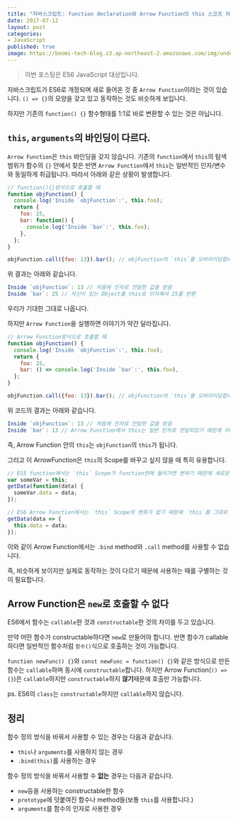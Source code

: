 ```yaml
---
title: "자바스크립트: function declaration와 Arrow Function의 this 스코프 차이"
date: 2017-07-12
layout: post
categories:
- JavaScript
published: true
image: https://beomi-tech-blog.s3.ap-northeast-2.amazonaws.com/img/understanding_js_scope_function_vs_arrow.png
---
```


> 이번 포스팅은 ES6 JavaScript 대상입니다.

자바스크립트가 ES6로 개정되며 새로 들어온 것 중 `Arrow Function`이라는 것이 있습니다. `() => {}`의 모양을 갖고 있고 동작하는 것도 비슷하게 보입니다.

하지만 기존의 `function() {}` 함수형태를 1:1로 바로 변환할 수 있는 것은 아닙니다.

## `this`, `arguments`의 바인딩이 다르다.

`Arrow Function`은 `this` 바인딩을 갖지 않습니다. 기존의 `function`에서 `this`의 탐색 범위가 함수의 `{}` 안에서 찾은 반면 `Arrow Function`에서 `this`는 일반적인 인자/변수와 동일하게 취급됩니다. 따라서 아래와 같은 상황이 발생합니다.

```js
// function(){}방식으로 호출할 때
function objFunction() {
  console.log('Inside `objFunction`:', this.foo);
  return {
    foo: 25,
    bar: function() {
      console.log('Inside `bar`:', this.foo);
    },
  };
}

objFunction.call({foo: 13}).bar(); // objFunction의 `this`를 오버라이딩합니다.
```

위 결과는 아래와 같습니다.

```js
Inside `objFunction`: 13 // 처음에 인자로 전달한 값을 받음
Inside `bar`: 25 // 자신이 있는 Object를 this로 인지해서 25를 반환
```

우리가 기대한 그대로 나옵니다. 

하지만 `Arrow Function`을 실행하면 이야기가 약간 달라집니다.

```js
// Arrow Function방식으로 호출할 때
function objFunction() {
  console.log('Inside `objFunction`:', this.foo);
  return {
    foo: 25,
    bar: () => console.log('Inside `bar`:', this.foo),
  };
}

objFunction.call({foo: 13}).bar(); // objFunction의 `this`를 오버라이딩합니다.
```

위 코드의 결과는 아래와 같습니다.

```js
Inside `objFunction`: 13 // 처음에 인자로 전달한 값을 받음
Inside `bar`: 13 // Arrow Function에서 this는 일반 인자로 전달되었기 때문에 이미 값이 13로 지정됩니다.
```

즉, Arrow Function 안의 `this`는 `objFunction`의 `this`가 됩니다.

그리고 이 ArrowFunction은 `this`의 Scope를 바꾸고 싶지 않을 때 특히 유용합니다.

```js
// ES5 function에서는 `this` Scope가 function안에 들어가면 변하기 때문에 새로운 변수를 만들어 씁니다.
var someVar = this;
getData(function(data) {
  someVar.data = data;
});

// ES6 Arrow Function에서는 `this` Scope의 변화가 없기 때문에 `this`를 그대로 사용하면 됩니다.
getData(data => {
  this.data = data;
});
```

이와 같이 Arrow Function에서는 `.bind` method와 `.call` method를 사용할 수 없습니다.

즉, 비슷하게 보이지만 실제로 동작하는 것이 다르기 때문에 사용하는 때를 구별하는 것이 필요합니다.

## Arrow Function은 `new`로 호출할 수 없다

ES6에서 함수는 `callable`한 것과 `constructable`한 것의 차이를 두고 있습니다.

만약 어떤 함수가 constructable하다면 `new`로 만들어야 합니다. 반면 함수가 callable하다면 일반적인 함수처럼 `함수()`식으로 호출하는 것이 가능합니다.

`function newFunc() {}`와 `const newFunc = function() {}`와 같은 방식으로 만든 함수는 `callable`하며 동시에 `constructable`합니다. 하지만 Arrow Function(`() => {}`)은 `callable`하지만 `constructable`하지 **않기**때문에 호출만 가능합니다.

ps. ES6의 `class`는 `constructable`하지만 `callable`하지 않습니다.

## 정리

함수 정의 방식을 바꿔서 사용할 수 있는 경우는 다음과 같습니다.

- `this`나 `arguments`를 사용하지 않는 경우
- `.bind(this)`를 사용하는 경우

함수 정의 방식을 바꿔서 사용할 수 **없는** 경우는 다음과 같습니다.

- `new`등을 사용하는 constructable한 함수
- `prototype`에 덧붙여진 함수나 method들(보통 `this`를 사용합니다.)
- `arguments`를 함수의 인자로 사용한 경우
